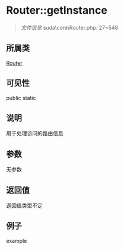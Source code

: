 # Router::getInstance

> *文件信息* suda\core\Router.php: 27~548
## 所属类 

[Router](../Router.md)

## 可见性

  public  static
## 说明

用于处理访问的路由信息

## 参数

无参数

## 返回值
返回值类型不定

## 例子

example